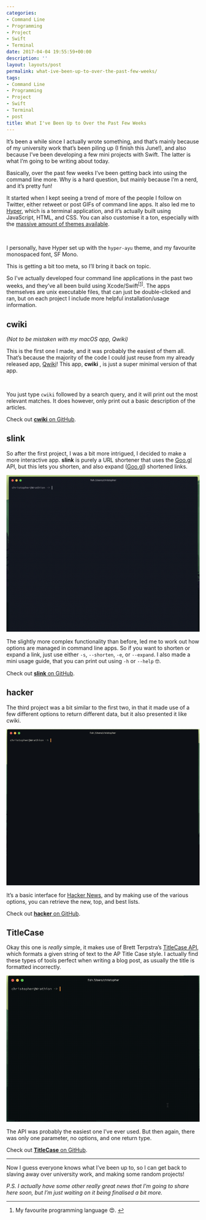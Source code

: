 ```yaml
---
categories:
- Command Line
- Programming
- Project
- Swift
- Terminal
date: 2017-04-04 19:55:59+00:00
description: ''
layout: layouts/post
permalink: what-ive-been-up-to-over-the-past-few-weeks/
tags:
- Command Line
- Programming
- Project
- Swift
- Terminal
- post
title: What I've Been Up to Over the Past Few Weeks
---
```


<div class="kg-card-markdown">
<p>It&rsquo;s been a while since I actually wrote something, and that&rsquo;s mainly because of my university work that&rsquo;s been piling up (I finish this June!), and also because I&rsquo;ve been developing a few mini projects with Swift. The latter is what I&rsquo;m going to be writing about today.</p>
<p>Basically, over the past few weeks I&rsquo;ve been getting back into using the command line more. Why is a hard question, but mainly because I&rsquo;m a nerd, and it&rsquo;s pretty fun!</p>
<p>It started when I kept seeing a trend of more of the people I follow on Twitter, either retweet or post GIFs of command line apps. It also led me to <a href="https://hyper.is">Hyper</a>, which is a terminal application, and it&rsquo;s actually built using JavaScript, HTML, and CSS. You can also customise it a ton, especially with the <a href="https://hyperthemes.matthi.coffee">massive amount of themes available</a>.</p>
<p><img class="alignnone size-full wp-image-444" src="https://chrishannah.me/wp-content/uploads/2017/04/Screen-Shot-2017-04-04-at-20-03-32.png" alt=""/></p>
<p>I personally, have Hyper set up with the <code>hyper-ayu</code> theme, and my favourite monospaced font, SF Mono.</p>
<p>This is getting a bit too meta, so I&rsquo;ll bring it back on topic.</p>
<p>So I&rsquo;ve actually developed four command line applications in the past two weeks, and they&rsquo;ve all been build using Xcode/Swift<sup class="footnote-ref"><a id="fnref1" href="#fn1">[1]</a></sup>. The apps themselves are unix executable files, that can just be double-clicked and ran, but on each project I include more helpful installation/usage information.</p>
<h2 id="cwiki">cwiki</h2>
<p><em>(Not to be mistaken with my macOS app, Qwiki)</em></p>
<p>This is the first one I made, and it was probably the easiest of them all. That&rsquo;s because the majority of the code I could just reuse from my already released app, <a href="http://getqwiki.co">Qwiki</a>! This app, <strong>cwiki</strong> , is just a super minimal version of that app.</p>
<p><img title="cwiki gif" src="https://github.com/chrishannah/cwiki/raw/master/cwiki.gif?raw=true" alt="" /></p>
<p>You just type <code>cwiki</code> followed by a search query, and it will print out the most relevant matches. It does however, only print out a basic description of the articles.</p>
<p>Check out <a href="https://github.com/chrishannah/cwiki"><strong>cwiki</strong> on GitHub</a>.</p>
<h2 id="slink">slink</h2>
<p>So after the first project, I was a bit more intrigued, I decided to make a more interactive app. <strong>slink</strong> is purely a URL shortener that uses the <a href="http://Goo.gl">Goo.gl</a> API, but this lets you shorten, and also expand (<a href="http://Goo.gl">Goo.gl</a>) shortened links.</p>
<p><img title="slink gif" src="https://github.com/chrishannah/slink/raw/master/2017-03-23%2020_38_29.gif?raw=true" alt="" /></p>
<p>The slightly more complex functionality than before, led me to work out how options are managed in command line apps. So if you want to shorten or expand a link, just use either <code>-s</code>, <code>--shorten</code>, <code>-e</code>, or <code>--expand</code>. I also made a mini usage guide, that you can print out using <code>-h</code> or <code>--help</code> &#x1F913;.</p>
<p>Check out <a href="https://github.com/chrishannah/slink"><strong>slink</strong> on GitHub</a>.</p>
<h2 id="hacker">hacker</h2>
<p>The third project was a bit similar to the first two, in that it made use of a few different options to return different data, but it also presented it like cwiki.</p>
<p><img title="hacker gif" src="https://github.com/chrishannah/hacker/raw/master/2017-03-27%2011_46_13.gif?raw=true" alt="" /></p>
<p>It&rsquo;s a basic interface for <a href="https://news.ycombinator.com">Hacker News</a>, and by making use of the various options, you can retrieve the new, top, and best lists.</p>
<p>Check out <a href="https://github.com/chrishannah/hacker"><strong>hacker</strong> on GitHub</a>.</p>
<h2 id="titlecase">TitleCase</h2>
<p>Okay this one is <em>really</em> simple, it makes use of Brett Terpstra&rsquo;s <a href="http://brettterpstra.com/2015/12/15/the-titlecase-api/">TitleCase API</a>, which formats a given string of text to the AP Title Case style. I actually find these types of tools perfect when writing a blog post, as usually the title is formatted incorrectly.</p>
<p><img title="TitleCase gif" src="https://github.com/chrishannah/TitleCase/raw/master/2017-04-01%2020_32_23.gif?raw=true" alt="" /></p>
<p>The API was probably the easiest one I&rsquo;ve ever used. But then again, there was only one parameter, no options, and one return type.</p>
<p>Check out <a href="https://github.com/chrishannah/TitleCase"><strong>TitleCase</strong> on GitHub</a>.</p>
<hr />
<p>Now I guess everyone knows what I&rsquo;ve been up to, so I can get back to slaving away over university work, and making some random projects!</p>
<p><em>P.S. I actually have some other really great news that I&rsquo;m going to share here soon, but I&rsquo;m just waiting on it being finalised a bit more.</em></p>
<hr class="footnotes-sep" />
<section class="footnotes">
<ol class="footnotes-list">
<li id="fn1" class="footnote-item">My favourite programming language &#x1F60D;. <a class="footnote-backref" href="#fnref1">&#x21A9;&#xFE0E;</a></li>
</ol>
</section>
</div>